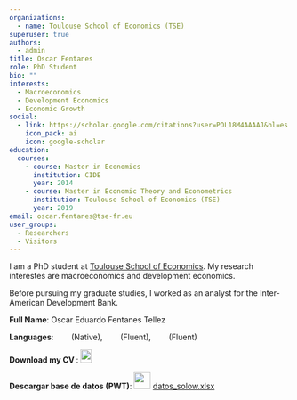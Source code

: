 ```yaml
---
organizations:
  - name: Toulouse School of Economics (TSE)
superuser: true
authors:
  - admin
title: Oscar Fentanes
role: PhD Student
bio: ""
interests:
  - Macroeconomics
  - Development Economics
  - Economic Growth
social:
  - link: https://scholar.google.com/citations?user=POL18M4AAAAJ&hl=es
    icon_pack: ai
    icon: google-scholar
education:
  courses:
    - course: Master in Economics
      institution: CIDE
      year: 2014
    - course: Master in Economic Theory and Econometrics
      institution: Toulouse School of Economics (TSE)
      year: 2019
email: oscar.fentanes@tse-fr.eu
user_groups:
  - Researchers
  - Visitors
---
```


<p> I am a PhD student at <a href="https://www.tse-fr.eu/people/oscar-fentanes">Toulouse School of Economics</a>. My research interestes are macroeconomics and development economics.</p>

<p> Before pursuing my graduate studies, I worked as an analyst for the Inter-American Development Bank.</p>

<p> <b>Full Name</b>: Oscar Eduardo Fentanes Tellez <img style='display:inline;' src='https://upload.wikimedia.org/wikipedia/commons/f/fc/Flag_of_Mexico.svg' width="24" height="12" /> </p>

<p> <b>Languages</b>: <img style='display:inline;' src='https://upload.wikimedia.org/wikipedia/commons/9/9a/Flag_of_Spain.svg' width="24" height="12" /> (Native), <img style='display:inline;' src='https://upload.wikimedia.org/wikipedia/en/c/c3/Flag_of_France.svg' width="24" height="12" /> (Fluent), <img style='display:inline;' src='https://upload.wikimedia.org/wikipedia/en/a/ae/Flag_of_the_United_Kingdom.svg' width="24" height="14" /> (Fluent) </p>

<p> 
<b>
Download my CV
</b>: 
<a href="/Oscar_Fentanes_CV.pdf">  
<img style='display:inline;' src='https://upload.wikimedia.org/wikipedia/commons/8/87/PDF_file_icon.svg' width="20" height="24"/> 
</a> 
</p>

<p> 
<b>Descargar base de datos (PWT)</b>: 
<img style='display:inline;' src='https://upload.wikimedia.org/wikipedia/commons/thumb/3/34/Microsoft_Office_Excel_%282019%E2%80%93present%29.svg/800px-Microsoft_Office_Excel_%282019%E2%80%93present%29.svg.png' width="30" height="30" /> 
<a href="/libro/datos_solow.xlsx"> datos_solow.xlsx 
</a> 
</p>

